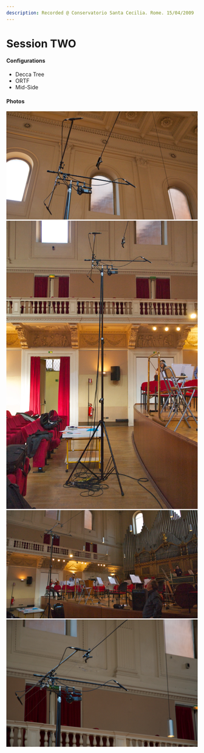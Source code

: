 ```yaml
---
description: Recorded @ Conservatorio Santa Cecilia. Rome. 15/04/2009
---
```


# Session TWO

#### Configurations

* Decca Tree
* ORTF
* Mid-Side

#### Photos

![](https://raw.githubusercontent.com/grammaton/stereo-pairs/master/2009/photos/2009-04-15-DSC_6763.jpg) ![](https://raw.githubusercontent.com/grammaton/stereo-pairs/master/2009/photos/2009-04-15-DSC_6767.jpg) ![](https://raw.githubusercontent.com/grammaton/stereo-pairs/master/2009/photos/2009-04-15-DSC_6769.jpg) ![](https://raw.githubusercontent.com/grammaton/stereo-pairs/master/2009/photos/2009-04-15-DSC_6772.jpg)

